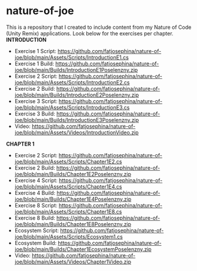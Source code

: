 # nature-of-joe
This is a repository that I created to include content from my Nature of Code (Unity Remix) applications. Look below for the exercises per chapter.  
**INTRODUCTION**  
* Exercise 1 Script: https://github.com/fatjosephina/nature-of-joe/blob/main/Assets/Scripts/IntroductionE1.cs
* Exercise 1 Build: https://github.com/fatjosephina/nature-of-joe/blob/main/Builds/IntroductionE1Poselenzny.zip
* Exercise 2 Script: https://github.com/fatjosephina/nature-of-joe/blob/main/Assets/Scripts/IntroductionE2.cs
* Exercise 2 Build: https://github.com/fatjosephina/nature-of-joe/blob/main/Builds/IntroductionE2Poselenzny.zip
* Exercise 3 Script: https://github.com/fatjosephina/nature-of-joe/blob/main/Assets/Scripts/IntroductionE3.cs
* Exercise 3 Build: https://github.com/fatjosephina/nature-of-joe/blob/main/Builds/IntroductionE3Poselenzny.zip
* Video: https://github.com/fatjosephina/nature-of-joe/blob/main/Assets/Videos/IntroductionVideo.zip  

**CHAPTER 1**
* Exercise 2 Script: https://github.com/fatjosephina/nature-of-joe/blob/main/Assets/Scripts/Chapter1E2.cs
* Exercise 2 Build: https://github.com/fatjosephina/nature-of-joe/blob/main/Builds/Chapter1E2Poselenzny.zip
* Exercise 4 Script: https://github.com/fatjosephina/nature-of-joe/blob/main/Assets/Scripts/Chapter1E4.cs
* Exercise 4 Build: https://github.com/fatjosephina/nature-of-joe/blob/main/Builds/Chapter1E4Poselenzny.zip
* Exercise 8 Script: https://github.com/fatjosephina/nature-of-joe/blob/main/Assets/Scripts/Chapter1E8.cs
* Exercise 8 Build: https://github.com/fatjosephina/nature-of-joe/blob/main/Builds/Chapter1E8Poselenzny.zip
* Ecosystem Script: https://github.com/fatjosephina/nature-of-joe/blob/main/Assets/Scripts/Ecosystem1.cs
* Ecosystem Build: https://github.com/fatjosephina/nature-of-joe/blob/main/Builds/Chapter1EcosystemPoselenzny.zip
* Video: https://github.com/fatjosephina/nature-of-joe/blob/main/Assets/Videos/Chapter1Video.zip
